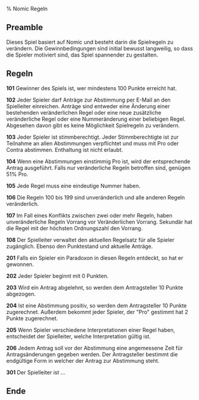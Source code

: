% Nomic Regeln

## Preamble

Dieses Spiel basiert auf Nomic
und besteht darin die Spielregeln zu verändern.
Die Gewinnbedingungen sind initial bewusst langweilig,
so dass die Spieler motiviert sind,
das Spiel spannender zu gestalten.

## Regeln

**101**
Gewinner des Spiels ist, wer mindestens 100 Punkte erreicht hat.

**102**
Jeder Spieler darf Anträge zur Abstimmung per E-Mail an den Spielleiter einreichen.
Anträge sind entweder
eine Änderung einer bestehenden veränderlichen Regel oder
eine neue zusätzliche veränderliche Regel oder
eine Nummeränderung einer beliebigen Regel.
Abgesehen davon gibt es keine Möglichkeit Spielregeln zu verändern.

**103**
Jeder Spieler ist stimmberechtigt.
Jeder Stimmberechtigte ist zur Teilnahme an allen Abstimmungen verpflichtet
und muss mit Pro oder Contra abstimmen.
Enthaltung ist nicht erlaubt.

**104**
Wenn eine Abstimmungen einstimmig Pro ist, wird der entsprechende Antrag ausgeführt.
Falls nur veränderliche Regeln betroffen sind, genügen 51% Pro.

**105**
Jede Regel muss eine eindeutige Nummer haben.

**106**
Die Regeln 100 bis 199 sind unveränderlich und alle anderen Regeln veränderlich.

**107**
Im Fall eines Konflikts zwischen zwei oder mehr Regeln,
haben unveränderliche Regeln Vorrang vor Veränderlichen Vorrang.
Sekundär hat die Regel mit der höchsten Ordnungszahl den Vorrang.

**108**
Der Spielleiter verwaltet den aktuellen Regelsatz für alle Spieler zugänglich.
Ebenso den Punktestand und aktuelle Anträge.

**201**
Falls ein Spieler ein Paradoxon in diesen Regeln entdeckt, so hat er gewonnen.

**202**
Jeder Spieler beginnt mit 0 Punkten.

**203**
Wird ein Antrag abgelehnt, so werden dem Antragsteller 10 Punkte abgezogen.

**204**
Ist eine Abstimmung positiv, so werden dem Antragsteller 10 Punkte zugerechnet.
Außerdem bekommt jeder Spieler, der "Pro" gestimmt hat 2 Punkte zugerechnet.

**205**
Wenn Spieler verschiedene Interpretationen einer Regel haben,
entscheidet der Spielleiter, welche Interpretation gültig ist.

**206**
Jedem Antrag soll vor der Abstimmung eine angemessene Zeit für Antragsänderungen gegeben werden.
Der Antragsteller bestimmt die endgültige Form in welcher der Antrag zur Abstimmung steht.

**301**
Der Spielleiter ist ...

## Ende

